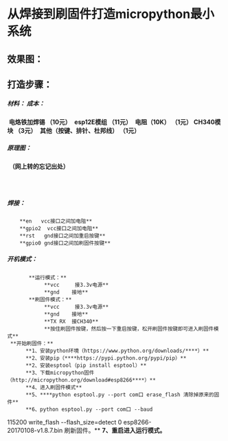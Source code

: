 #  从焊接到刷固件打造micropython最小系统

## 效果图：





## **打造步骤：**

#####    **材料：                            成本：**

​      **电烙铁加焊锡               （10元）**
​      **esp12E模组                （11元）**
​      **电阻（10K）               （1元）**
​      **CH340模块                 （3元）**
​      **其他（按键、排针、杜邦线） （1元）**

#####    **原理图：**

​           **（网上转的忘记出处）**

​	

![]()

#####     **焊接：**
        **en   vcc接口之间加电阻**
        **gpio2  vcc接口之间加电阻**
        **rst   gnd接口之间加重启按键**
        **gpio0 gnd接口之间加刷固件按键**

##### **开机模式：**
           **运行模式：**
                **vcc     接3.3v电源**
                **gnd    接地**
           **刷固件模式：**
                **vcc     接3.3v电源**
                **gnd    接地**
                **TX RX  接CH340**
                **按住刷固件按键，然后按一下重启按键，松开刷固件按键即可进入刷固件模式**
     **开始刷固件：**
          **1、安装python环境（https://www.python.org/downloads/****）**
          **2、安装pip（****https://pypi.python.org/pypi/pip）**
          **2、安装esptool（pip install esptool）**
          **3、下载micropython固件（http://micropython.org/download#esp8266****）**
          **4、进入刷固件模式**
          **5、****python esptool.py --port com口 erase_flash 清除掉原来的固件**
          **6、python esptool.py --port com口 --baud 
115200 write_flash --flash_size=detect 0 esp8266-                       
     20170108-v1.8.7.bin 刷新固件。**
           **7、重启进入运行模式。**